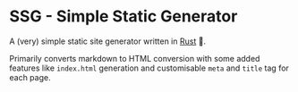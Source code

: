 # SSG - Simple Static Generator

A (very) simple static site generator written in [Rust](https://www.rust-lang.org/) 🦀.

Primarily converts markdown to HTML conversion with some added features like `index.html` generation and customisable `meta` and `title` tag for each page.